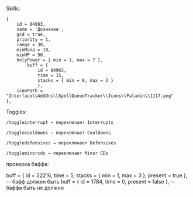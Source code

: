 Skills:

    { 
        id = 84963, 
        name = 'Дознание',  
        gcd = true, 
        priority = 1, 
        range = 30, 
        minMana = 10, 
        minHP = 50,
        holyPower = { min = 1, max = 7 }, 
            buff = { 
                id = 84963, 
                time = 15, 
                stacks = { min = 0, max = 2 }
                }, 
        iconPath = "Interface\\AddOns\\SpellQueueTracker\\Icons\\Paladin\\1117.png" 
    },
    

Toggles:

    /toggleinterrupt → переключает Interrupts

    /togglecooldowns → переключает Cooldowns

    /toggledefensives → переключает Defensives

    /toggleminorcds → переключает Minor CDs



проверка баффа:

buff = { id = 32216, time = 5, stacks = { min = 1, max = 3 }, present = true },  -- бафф должен быть
buff = { id = 1784, time = 0, present = false },                                 -- баффа быть не должно